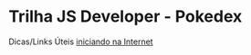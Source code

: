 # Trilha JS Developer - Pokedex

Dicas/Links Úteis
[iniciando na Internet](https://developer.mozilla.org/pt-BR/docs/Learn/Getting_started_with_the_web)
